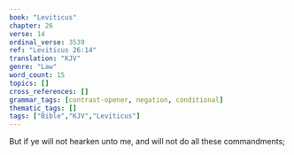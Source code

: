 ```yaml
---
book: "Leviticus"
chapter: 26
verse: 14
ordinal_verse: 3539
ref: "Leviticus 26:14"
translation: "KJV"
genre: "Law"
word_count: 15
topics: []
cross_references: []
grammar_tags: [contrast-opener, negation, conditional]
thematic_tags: []
tags: ["Bible","KJV","Leviticus"]
---
```

But if ye will not hearken unto me, and will not do all these commandments;
